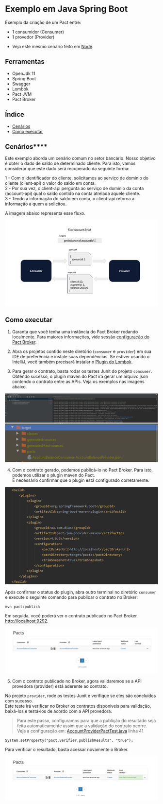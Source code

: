 # Exemplo em Java Spring Boot

Exemplo da criação de um Pact entre:
* 1 consumidor (Consumer)
* 1 provedor (Provider)

- Veja este mesmo cenário feito em [Node](../../../node/one_consumer_one_provider).

## Ferramentas

 - OpenJdk 11
 - Spring Boot
 - Swagger
 - Lombok
 - Pact JVM
 - Pact Broker

 ## Índice

<!--ts-->

- [Cenários](#Cenários)
- [Como executar](#Como-executar)
<!--ts -->
 
## Cenários****

Este exemplo aborda um cenário comum no setor bancário.
Nosso objetivo é obter o dado de saldo de determinado cliente.
Para isto, vamos considerar que este dado será recuperado da seguinte forma:

1 - Com o identificador do cliente, solicitamos ao serviço de dominio do cliente (client-api) o valor do saldo em conta. <br>
2 - Por sua vez, o client-api pergunta ao serviço de domínio da conta (account-api) qual o saldo contido na conta atrelada aquele cliente. <br>
3 - Tendo a informação do saldo em conta, o client-api retorna a informação a quem a solicitou.

A imagem abaixo representa esse fluxo.

<img src="../../../../imgs/get-balance-spring-boot-1x1.png" alt="new pact contract"/>

## Como executar

1. Garanta que você tenha uma instância do Pact Broker rodando localmente. 
Para maiores informações, vide sessão [configuração do Pact Broker](../../../../README.md#config-broker).

2. Abra os projetos contido neste diretório (`consumer` e `provider`) em sua IDE de preferência e 
instale suas dependências. Se estiver usando o IntelliJ, você também precisará instalar o [Plugin do Lombok](https://projectlombok.org/setup/intellij).

3. Para gerar o contrato, basta rodar os testes Junit do projeto `consumer`. <br>
Obtendo sucesso, o plugin maven do Pact irá gerar um arquivo json contendo o contrato entre as APIs.
Veja os exemplos nas imagens abaixo.

<img src="../../../../imgs/junit5-tests-runner.png" alt="Pact Runner Tests"/>

<img src="../../../../imgs/pact-contract-generated.png" alt="Pact Contract Generated"/>

4. Com o contrato gerado, podemos publicá-lo no Pact Broker. 
Para isto, podemos utilizar o plugin maven do Pact. <br>
É necessário confirmar que o plugin está configurado corretamente.

<img src="../../../../imgs/pact-maven-plugin.png" alt="Pact Maven Plugin"/>

Após confirmar o status do plugin, abra outro terminal no diretório `consumer` e execute o seguinte comando para publicar o contrato no Broker:

```
mvn pact:publish
```

Em seguida, você poderá ver o contrato publicado no Pact Broker [http://localhost:9292](http://localhost:9292).

<img src="../../../../imgs/pact-published.png" alt="Pact publicado pelo consumer"/>

5. Com o contrato publicado no Broker, agora validaremos se a API provedora (provider) 
está aderente ao contrato.

No projeto `provider`, rode os testes Junit e verifique se eles são concluídos com sucesso. <br>
Este teste irá verificar no Broker os contratos disponiveis para validação, baixá-los e testá-los de acordo com a API provedora. <br>

> Para este passo, configuramos para que a publição do resultado seja feita automaticamente assim que a validação do contrato ocorre. <br>
> Veja a configuração em: [AccountProviderPactTest.java](./provider/src/test/java/br/com/zup/pact/provider/pact/AccountProviderPactTest.java) linha 41 <br>
```
System.setProperty("pact.verifier.publishResults", "true");
```

Para verificar o resultado, basta acessar novamente o Broker. 

<img src="../../../../imgs/pact-validated.png" alt="Pact validado pelo provider"/>
